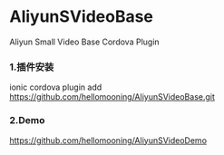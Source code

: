 # AliyunSVideoBase
Aliyun Small Video Base Cordova Plugin

### 1.插件安装
ionic cordova plugin add https://github.com/hellomooning/AliyunSVideoBase.git

### 2.Demo
https://github.com/hellomooning/AliyunSVideoDemo
